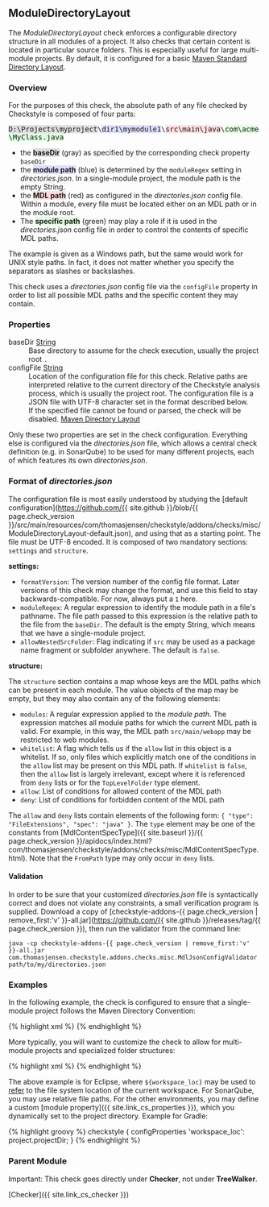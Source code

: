 ## ModuleDirectoryLayout

The *ModuleDirectoryLayout* check enforces a configurable directory structure in all modules of a project. It also
checks that certain content is located in particular source folders. This is especially useful for large multi-module
projects. By default, it is configured for a basic [Maven Standard Directory Layout](https://maven.apache.org/guides/introduction/introduction-to-the-standard-directory-layout.html).


### Overview

For the purposes of this check, the absolute path of any file checked by Checkstyle is composed of four parts:

<p><tt><span style="background-color:#dddddd;">D:\Projects\myproject</span>\<span style="background-color:#ddddff;">dir1\mymodule1</span>\<span style="background-color:#ffdddd;">src\main\java</span>\<span style="background-color:#ddffdd;">com\acme\MyClass.java</span></tt></p>

- the <span style="background-color:#dddddd;">**baseDir**</span> (gray) as specified by the corresponding check
  property `baseDir`
- the <span style="background-color:#ddddff;">**module path**</span> (blue) is determined by the `moduleRegex`
  setting in *directories.json*. In a single-module project, the module path is the empty
  String.
- the <span style="background-color:#ffdddd;">**MDL path**</span> (red) as configured in the *directories.json* config
  file. Within a module, every file must be located either on an MDL path or in the module root.
- The <span style="background-color:#ddffdd;">**specific path**</span> (green) may play a role if it is used in the
  *directories.json* config file in order to control the contents of specific MDL paths.

The example is given as a Windows path, but the same would work for UNIX style paths. In fact, it does not matter
whether you specify the separators as slashes or backslashes.

This check uses a *directories.json* config file via the `configFile` property in order to list all possible MDL paths
and the specific content they may contain.


### Properties

<dl>
<dt><span class="propname">baseDir</span>
    <span class="proptype"><a href="{{ site.link_cs_type_string }}">String</a></span></dt>
<dd><span class="propdesc">Base directory to assume for the check execution, usually the project root</span>
    <span class="propdefault"><code>.</code></span></dd>

<dt><span class="propname">configFile</span>
    <span class="proptype"><a href="{{ site.link_cs_type_string }}">String</a></span></dt>
<dd><span class="propdesc">Location of the configuration file for this check. Relative paths are interpreted relative
    to the current directory of the Checkstyle analysis process, which is usually the project root. The configuration
    file is a JSON file with UTF-8 character set in the format described below.<br/>
    If the specified file cannot be found or parsed, the check will be disabled.</span>
    <span class="propdefault"><a href="https://github.com/{{ site.github }}/blob/{{ page.check_version }}/src/main/resources/com/thomasjensen/checkstyle/addons/checks/misc/ModuleDirectoryLayout-default.json">Maven
    Directory Layout</a></span></dd>
</dl>

Only these two properties are set in the check configuration. Everything else is configured via the *directories.json*
file, which allows a central check definition (e.g. in SonarQube) to be used for many different projects, each of which
features its own *directories.json*.


### Format of *directories.json*

The configuration file is most easily understood by studying the [default
configuration](https://github.com/{{ site.github }}/blob/{{ page.check_version }}/src/main/resources/com/thomasjensen/checkstyle/addons/checks/misc/ModuleDirectoryLayout-default.json),
and using that as a starting point. The file must be UTF-8 encoded. It is composed of two mandatory sections: `settings` and `structure`.

**settings:**

 - `formatVersion`: The version number of the config file format. Later versions of this check may change the format,
   and use this field to stay backwards-compatible. For now, always put a `1` here.
 - `moduleRegex`: A regular expression to identify the module path in a file's pathname. The file path passed to this
   expression is the relative path to the file from the `baseDir`. The default is the empty String, which means that
   we have a single-module project.
 - `allowNestedSrcFolder`: Flag indicating if `src` may be used as a package name fragment or subfolder anywhere. The
   default is `false`.

**structure:**

The `structure` section contains a map whose keys are the MDL paths which can be present in each module. The value
objects of the map may be empty, but they may also contain any of the following elements:

 - `modules`: A regular expression applied to the *module path*. The expression matches all module paths for which
   the current MDL path is valid. For example, in this way, the MDL path `src/main/webapp` may be restricted to web
   modules.
 - `whitelist`: A flag which tells us if the `allow` list in this object is a whitelist. If so, only files which
   explicitly match one of the conditions in the `allow` list may be present on this MDL path. If `whitelist` is
   `false`, then the `allow` list is largely irrelevant, except where it is referenced from `deny` lists or for the
   `TopLevelFolder` type element.
 - `allow`: List of conditions for allowed content of the MDL path
 - `deny`: List of conditions for forbidden content of the MDL path

The `allow` and `deny` lists contain elements of the following form: `{ "type": "FileExtensions", "spec": "java" }`. The `type` element may be one of the constants from
[MdlContentSpecType]({{ site.baseurl }}/{{ page.check_version }}/apidocs/index.html?com/thomasjensen/checkstyle/addons/checks/misc/MdlContentSpecType.html). Note that
the `FromPath` type may only occur in `deny` lists.


#### Validation

In order to be sure that your customized *directories.json* file is syntactically correct and does not violate any
constraints, a small verification program is supplied. Download a copy of
[checkstyle-addons-{{ page.check_version | remove_first:'v' }}-all.jar](https://github.com/{{ site.github }}/releases/tag/{{ page.check_version }}),
then run the validator from the command line:

    java -cp checkstyle-addons-{{ page.check_version | remove_first:'v' }}-all.jar com.thomasjensen.checkstyle.addons.checks.misc.MdlJsonConfigValidator path/to/my/directories.json


### Examples

In the following example, the check is configured to ensure that a single-module project follows the Maven
 Directory Convention:

{% highlight xml %}
<module name="ModuleDirectoryLayout"/>
{% endhighlight %}

More typically, you will want to customize the check to allow for multi-module projects and specialized folder
structures:

{% highlight xml %}
<module name="ModuleDirectoryLayout">
  <property name="baseDir" value="${workspace_loc}"/>
  <property name="configFile" value="config/directories.json"/>
</module>
{% endhighlight %}

The above example is for Eclipse, where `${workspace_loc}` may be used to [refer](http://eclipse-cs.sourceforge.net/#!/properties) to the file system location of the current workspace. For SonarQube, you may use relative file paths. For the other environments, you may define a custom [module property]({{ site.link_cs_properties }}), which you dynamically set to the project directory. Example for Gradle:

{% highlight groovy %}
checkstyle {
    configProperties 'workspace_loc': project.projectDir;
}
{% endhighlight %}


### Parent Module

<div class="alert alert-info">
  <p>Important: This check goes directly under <b>Checker</b>, not under <b>TreeWalker</b>.</p>
</div>

[Checker]({{ site.link_cs_checker }})
